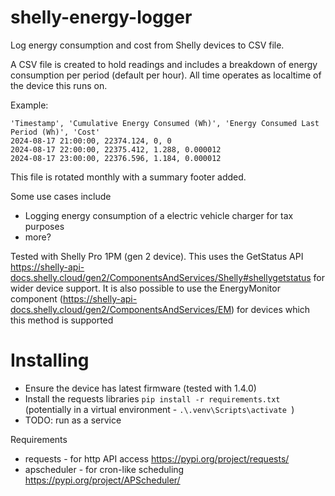 # shelly-energy-logger
Log energy consumption and cost from Shelly devices to CSV file.

A CSV file is created to hold readings and includes a breakdown of energy consumption per period (default per hour). All time operates as localtime of the device this runs on.

Example:

```
'Timestamp', 'Cumulative Energy Consumed (Wh)', 'Energy Consumed Last Period (Wh)', 'Cost'
2024-08-17 21:00:00, 22374.124, 0, 0
2024-08-17 22:00:00, 22375.412, 1.288, 0.000012
2024-08-17 23:00:00, 22376.596, 1.184, 0.000012
```

This file is rotated monthly with a summary footer added.

Some use cases include
- Logging energy consumption of a electric vehicle charger for tax purposes
- more?

Tested with Shelly Pro 1PM (gen 2 device). This uses the GetStatus API https://shelly-api-docs.shelly.cloud/gen2/ComponentsAndServices/Shelly#shellygetstatus for wider device support.
It is also possible to use the EnergyMonitor component (https://shelly-api-docs.shelly.cloud/gen2/ComponentsAndServices/EM) for devices which this method is supported

# Installing
- Ensure the device has latest firmware (tested with 1.4.0)
- Install the requests libraries `pip install -r requirements.txt` (potentially in a virtual environment - `.\.venv\Scripts\activate `)
- TODO: run as a service


Requirements
- requests - for http API access https://pypi.org/project/requests/
- apscheduler - for cron-like scheduling https://pypi.org/project/APScheduler/